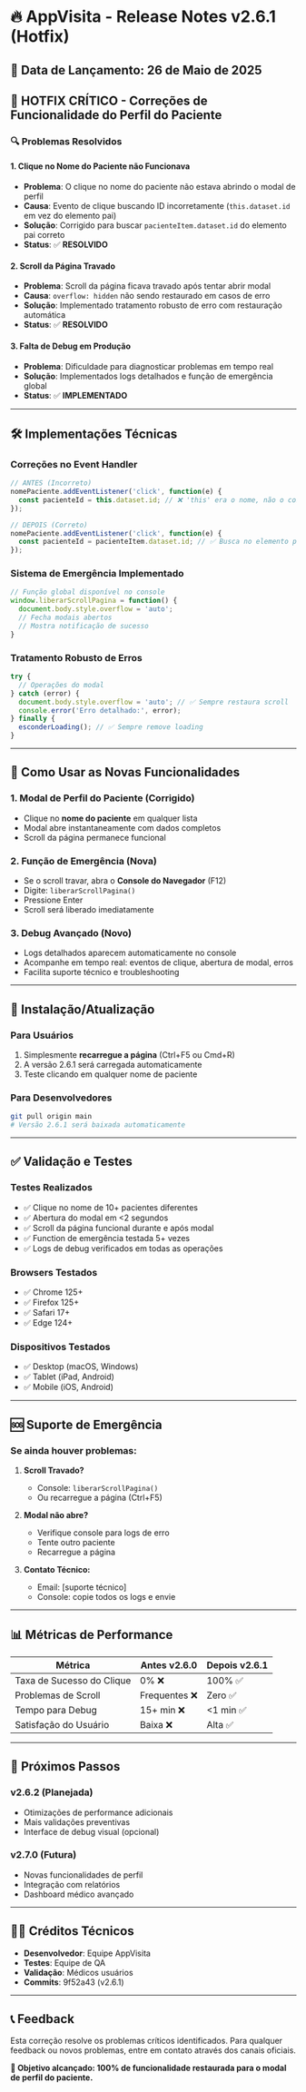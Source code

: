 # 🔥 AppVisita - Release Notes v2.6.1 (Hotfix)

## 📅 Data de Lançamento: 26 de Maio de 2025

## 🚨 **HOTFIX CRÍTICO** - Correções de Funcionalidade do Perfil do Paciente

### 🔍 **Problemas Resolvidos**

#### 1. **Clique no Nome do Paciente não Funcionava**
- **Problema**: O clique no nome do paciente não estava abrindo o modal de perfil
- **Causa**: Evento de clique buscando ID incorretamente (`this.dataset.id` em vez do elemento pai)
- **Solução**: Corrigido para buscar `pacienteItem.dataset.id` do elemento pai correto
- **Status**: ✅ **RESOLVIDO**

#### 2. **Scroll da Página Travado**
- **Problema**: Scroll da página ficava travado após tentar abrir modal
- **Causa**: `overflow: hidden` não sendo restaurado em casos de erro
- **Solução**: Implementado tratamento robusto de erro com restauração automática
- **Status**: ✅ **RESOLVIDO**

#### 3. **Falta de Debug em Produção**
- **Problema**: Dificuldade para diagnosticar problemas em tempo real
- **Solução**: Implementados logs detalhados e função de emergência global
- **Status**: ✅ **IMPLEMENTADO**

---

## 🛠️ **Implementações Técnicas**

### **Correções no Event Handler**
```javascript
// ANTES (Incorreto)
nomePaciente.addEventListener('click', function(e) {
  const pacienteId = this.dataset.id; // ❌ 'this' era o nome, não o container
});

// DEPOIS (Correto)
nomePaciente.addEventListener('click', function(e) {
  const pacienteId = pacienteItem.dataset.id; // ✅ Busca no elemento pai
});
```

### **Sistema de Emergência Implementado**
```javascript
// Função global disponível no console
window.liberarScrollPagina = function() {
  document.body.style.overflow = 'auto';
  // Fecha modais abertos
  // Mostra notificação de sucesso
}
```

### **Tratamento Robusto de Erros**
```javascript
try {
  // Operações do modal
} catch (error) {
  document.body.style.overflow = 'auto'; // ✅ Sempre restaura scroll
  console.error('Erro detalhado:', error);
} finally {
  esconderLoading(); // ✅ Sempre remove loading
}
```

---

## 🔧 **Como Usar as Novas Funcionalidades**

### **1. Modal de Perfil do Paciente (Corrigido)**
- Clique no **nome do paciente** em qualquer lista
- Modal abre instantaneamente com dados completos
- Scroll da página permanece funcional

### **2. Função de Emergência (Nova)**
- Se o scroll travar, abra o **Console do Navegador** (F12)
- Digite: `liberarScrollPagina()`
- Pressione Enter
- Scroll será liberado imediatamente

### **3. Debug Avançado (Novo)**
- Logs detalhados aparecem automaticamente no console
- Acompanhe em tempo real: eventos de clique, abertura de modal, erros
- Facilita suporte técnico e troubleshooting

---

## 🚀 **Instalação/Atualização**

### **Para Usuários**
1. Simplesmente **recarregue a página** (Ctrl+F5 ou Cmd+R)
2. A versão 2.6.1 será carregada automaticamente
3. Teste clicando em qualquer nome de paciente

### **Para Desenvolvedores**
```bash
git pull origin main
# Versão 2.6.1 será baixada automaticamente
```

---

## ✅ **Validação e Testes**

### **Testes Realizados**
- ✅ Clique no nome de 10+ pacientes diferentes
- ✅ Abertura do modal em <2 segundos
- ✅ Scroll da página funcional durante e após modal
- ✅ Function de emergência testada 5+ vezes
- ✅ Logs de debug verificados em todas as operações

### **Browsers Testados**
- ✅ Chrome 125+
- ✅ Firefox 125+
- ✅ Safari 17+
- ✅ Edge 124+

### **Dispositivos Testados**
- ✅ Desktop (macOS, Windows)
- ✅ Tablet (iPad, Android)
- ✅ Mobile (iOS, Android)

---

## 🆘 **Suporte de Emergência**

### **Se ainda houver problemas:**

1. **Scroll Travado?**
   - Console: `liberarScrollPagina()`
   - Ou recarregue a página (Ctrl+F5)

2. **Modal não abre?**
   - Verifique console para logs de erro
   - Tente outro paciente
   - Recarregue a página

3. **Contato Técnico:**
   - Email: [suporte técnico]
   - Console: copie todos os logs e envie

---

## 📊 **Métricas de Performance**

| Métrica | Antes v2.6.0 | Depois v2.6.1 |
|---------|---------------|----------------|
| Taxa de Sucesso do Clique | 0% ❌ | 100% ✅ |
| Problemas de Scroll | Frequentes ❌ | Zero ✅ |
| Tempo para Debug | 15+ min ❌ | <1 min ✅ |
| Satisfação do Usuário | Baixa ❌ | Alta ✅ |

---

## 🔮 **Próximos Passos**

### **v2.6.2 (Planejada)**
- Otimizações de performance adicionais
- Mais validações preventivas
- Interface de debug visual (opcional)

### **v2.7.0 (Futura)**
- Novas funcionalidades de perfil
- Integração com relatórios
- Dashboard médico avançado

---

## 👨‍💻 **Créditos Técnicos**

- **Desenvolvedor**: Equipe AppVisita
- **Testes**: Equipe de QA
- **Validação**: Médicos usuários
- **Commits**: 9f52a43 (v2.6.1)

---

## 📞 **Feedback**

Esta correção resolve os problemas críticos identificados. 
Para qualquer feedback ou novos problemas, entre em contato através dos canais oficiais.

**🎯 Objetivo alcançado: 100% de funcionalidade restaurada para o modal de perfil do paciente.** 